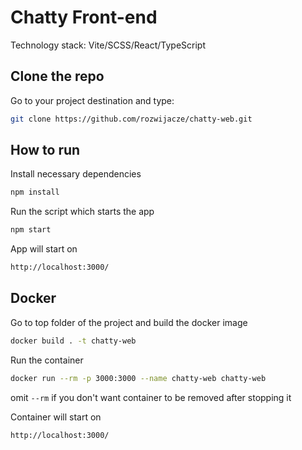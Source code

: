 # Chatty Front-end

Technology stack:
Vite/SCSS/React/TypeScript

## Clone the repo
Go to your project destination and type:
```bash
git clone https://github.com/rozwijacze/chatty-web.git
```

## How to run
Install necessary dependencies
```bash
npm install
```
Run the script which starts the app
```bash
npm start
```
App will start on
```bash
http://localhost:3000/
```

## Docker
Go to top folder of the project and build the docker image
```bash
docker build . -t chatty-web
```
Run the container
```bash
docker run --rm -p 3000:3000 --name chatty-web chatty-web
```
omit `--rm` if you don't want container to be removed after stopping it

Container will start on
```bash
http://localhost:3000/
```
